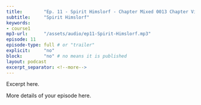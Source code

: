 ```yaml
---
title:        "Ep. 11 - Spirit Himslorf - Chapter Mixed 0013 Chapter Vii The Baptism In The Holy Spirit Distinguished Fro"
subtitle:     "Spirit Himslorf"
keywords:
- course1
mp3-url:      "/assets/audio/ep11-Spirit-Himslorf.mp3"
episode: 11
episode-type: full # or "trailer"
explicit:     "no"
block:        "no" # no means it is published
layout: podcast
excerpt_separator: <!--more-->
---
```

Excerpt here.
<!--more-->

More details of your episode here.

